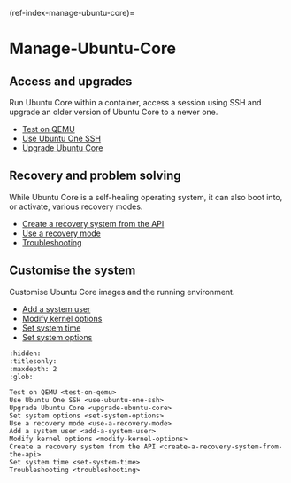 (ref-index-manage-ubuntu-core)=
# Manage-Ubuntu-Core

## Access and upgrades

Run Ubuntu Core within a container, access a session using SSH and upgrade an older version of Ubuntu Core to a newer one.

- [Test on QEMU](use-ubuntu-one-ssh)
- [Use Ubuntu One SSH](use-ubuntu-one-ssh)
- [Upgrade Ubuntu Core](upgrade-ubuntu-core)

## Recovery and problem solving

While Ubuntu Core is a self-healing operating system, it can also boot into, or activate, various recovery modes. 

- [Create a recovery system from the API](create-a-recovery-system-from-the-api)
- [Use a recovery mode](use-a-recovery-mode)
- [Troubleshooting](troubleshooting)

## Customise the system

Customise Ubuntu Core images and the running environment.

- [Add a system user](add-a-system-user)
- [Modify kernel options](modify-kernel-options)
- [Set system time](set-system-time)
- [Set system options](set-system-options)


```{toctree}
:hidden:
:titlesonly:
:maxdepth: 2
:glob:

Test on QEMU <test-on-qemu>
Use Ubuntu One SSH <use-ubuntu-one-ssh>
Upgrade Ubuntu Core <upgrade-ubuntu-core>
Set system options <set-system-options>
Use a recovery mode <use-a-recovery-mode>
Add a system user <add-a-system-user>
Modify kernel options <modify-kernel-options>
Create a recovery system from the API <create-a-recovery-system-from-the-api>
Set system time <set-system-time>
Troubleshooting <troubleshooting>
